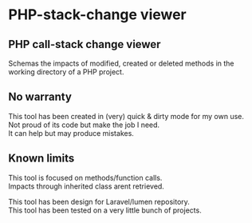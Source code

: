 # PHP-stack-change viewer

## PHP call-stack change viewer

Schemas the impacts of modified, created or deleted methods in the working directory of a PHP project.

## No warranty

This tool has been created in (very) quick & dirty mode for my own use.  
Not proud of its code but make the job I need.  
It can help but may produce mistakes.

## Known limits

This tool is focused on methods/function calls.  
Impacts through inherited class arent retrieved.

This tool has been design for Laravel/lumen repository.  
This tool has been tested on a very little bunch of projects.
